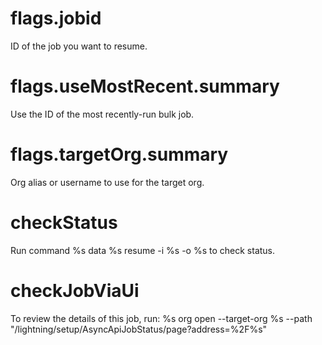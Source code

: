 # flags.jobid

ID of the job you want to resume.

# flags.useMostRecent.summary

Use the ID of the most recently-run bulk job.

# flags.targetOrg.summary

Org alias or username to use for the target org.

# checkStatus

Run command %s data %s resume -i %s -o %s to check status.

# checkJobViaUi

To review the details of this job, run:
%s org open --target-org %s --path "/lightning/setup/AsyncApiJobStatus/page?address=%2F%s"
